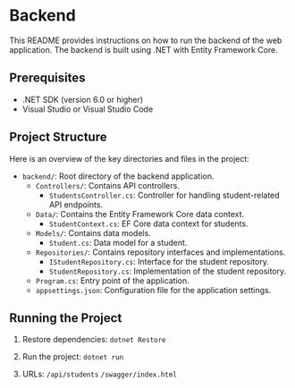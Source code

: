 # Backend

This README provides instructions on how to run the backend of the web application. The backend is built using .NET with Entity Framework Core.

## Prerequisites

- .NET SDK (version 6.0 or higher)
- Visual Studio or Visual Studio Code

## Project Structure

Here is an overview of the key directories and files in the project:

- `backend/`: Root directory of the backend application.
  - `Controllers/`: Contains API controllers.
    - `StudentsController.cs`: Controller for handling student-related API endpoints.
  - `Data/`: Contains the Entity Framework Core data context.
    - `StudentContext.cs`: EF Core data context for students.
  - `Models/`: Contains data models.
    - `Student.cs`: Data model for a student.
  - `Repositories/`: Contains repository interfaces and implementations.
    - `IStudentRepository.cs`: Interface for the student repository.
    - `StudentRepository.cs`: Implementation of the student repository.
  - `Program.cs`: Entry point of the application.
  - `appsettings.json`: Configuration file for the application settings.

## Running the Project

1. Restore dependencies:
   `dotnet Restore`

2. Run the project:
   `dotnet run`

3. URLs:
   `/api/students`
   `/swagger/index.html`

